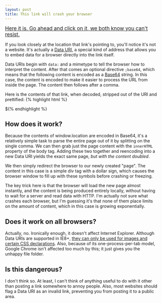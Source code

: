 ```yaml
---
layout: post
title: This link will crash your browser
---
```


<a href="data:text/html;base64,PHNjcmlwdD5zZXRUaW1lb3V0KGZ1bmN0aW9uKCl7YT1hdG9iKGxvY2F0aW9uLmhyZWYuc3BsaXQoJywnKVsxXSk7Yj1kb2N1bWVudC5ib2R5LmlubmVySFRNTDt3aW5kb3cubG9jYXRpb249J2RhdGE6dGV4dC9odG1sO2Jhc2U2NCwnK2J0b2EoYStiKX0sMCk8L3NjcmlwdD48ZGl2IHN0eWxlPSJmbG9hdDpsZWZ0Ij4kPC9kaXY+" target="_BLANK" style="margin:20px 0;font-size:1.2em; text-decoration:underline">
Here it is. Go ahead and click on it, we both know you can't resist.
</a>

If you look closely at the location that link's pointing to, you'll notice it's
not a website. It's actually a [Data
URI](http://en.wikipedia.org/wiki/Data_URI_scheme), a special kind of address
that allows you to embed data for a browser directly into the link itself. 

Data URIs begin with `data:` and a mimetype to tell the browser how to interpret
the content. After that comes an optional directive `;base64`, which means that
the following content is encoded as a
[Base64](http://en.wikipedia.org/wiki/Base64#HTML) string. In this case, the
content is encoded to make it easier to process the URL from inside the page.
The content then follows after a comma.

Here is the contents of that link, when decoded, stripped out of the URI and
prettified:
{% highlight html %}
<script>
    setTimeout(function(){
        a=atob(location.href.split(',')[1]);
        b=document.body.innerHTML;
        window.location='data:text/html;base64,' + btoa(a + b)
    }, 0)
</script>
<div style="float:left">$</div>
{% endhighlight %}

## How does it work?

Because the contents of window.location are encoded in Base64, it's a relatively
simple task to parse the entire page out of it by splitting on the single comma.
We can then grab just the page content with the `innerHTML` property of the
body tag. Adding these two together and reencoding into a new Data URI yields
the exact same page, *but with the content doubled*. 

We then simply redirect the browser to our newly created "page". The content in
this case is a simple div tag with a dollar sign, which causes the browser
window to fill up with these symbols before crashing or freezing.

The key trick here is that the browser will load the new page almost instantly,
and the content is being produced entirely locally, without having to wait for a
server and read data with HTTP. I'm actually not sure what crashes each browser,
but I'm guessing it's that none of them place limits on the amount of content,
which in this case is growing exponentially.

## Does it work on all browsers?

Actually, no. Ironically enough, it doesn't affect Internet Explorer. Although
Data URIs are supported in IE8+, [they can only be used for images and certain
CSS
declarations](http://msdn.microsoft.com/en-us/library/cc848897.aspx). Also,
because of its one-process-per-tab model, Google Chrome isn't affected too much
by this; it just gives you the unhappy file folder.


## Is this dangerous?

I don't think so. At least, I can't think of anything useful to do with it other
than posting a link somewhere to annoy people. Also, most websites should flag a
Data URI as an invalid link, preventing you from posting it to a public area.

